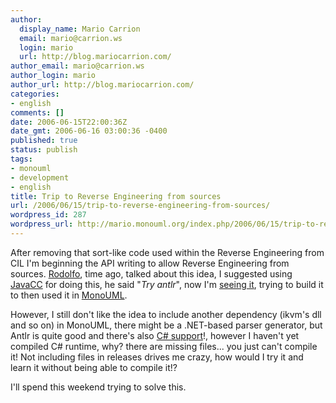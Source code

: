 ```yaml
---
author:
  display_name: Mario Carrion
  email: mario@carrion.ws
  login: mario
  url: http://blog.mariocarrion.com/
author_email: mario@carrion.ws
author_login: mario
author_url: http://blog.mariocarrion.com/
categories:
- english
comments: []
date: 2006-06-15T22:00:36Z
date_gmt: 2006-06-16 03:00:36 -0400
published: true
status: publish
tags:
- monouml
- development
- english
title: Trip to Reverse Engineering from sources
url: /2006/06/15/trip-to-reverse-engineering-from-sources/
wordpress_id: 287
wordpress_url: http://mario.monouml.org/index.php/2006/06/15/trip-to-reverse-engineering-from-sources/
---
```


<p>After removing that sort-like code used within the Reverse Engineering from CIL I'm beginning the API writing  to allow Reverse Engineering from sources. <a href="http://rodolfocampero.blogspot.com">Rodolfo</a>, time ago, talked about this idea, I suggested using <a href="https://javacc.dev.java.net/">JavaCC</a> for doing this, he said "<em>Try antlr</em>", now I'm <a href="http://www.antlr.org/">seeing it</a>, trying to build it to then used it in <a href="http://www.monouml.org">MonoUML</a>. </p>
<p>However, I still don't like the idea to include another dependency (ikvm's dll and so on) in MonoUML, there might be a .NET-based parser generator, but Antlr is quite good and there's also <a href="http://www.doc.ic.ac.uk/lab/secondyear/Antlr/csharp-runtime.html">C# support</a>!, however I haven't yet compiled C# runtime, why? there are missing files... you just can't compile it! Not including files in releases drives me crazy, how would I try it and learn it without being able to compile it!?</p>
<p>I'll spend this weekend trying to solve this.</p>
